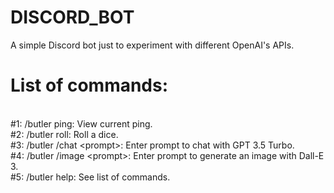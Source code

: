 # DISCORD_BOT
A simple Discord bot just to experiment with different OpenAI's APIs.

# List of commands:
<br>#1: /butler ping: View current ping.
<br>#2: /butler roll: Roll a dice.
<br>#3: /butler /chat \<prompt\>: Enter prompt to chat with GPT 3.5 Turbo.
<br>#4: /butler /image \<prompt\>: Enter prompt to generate an image with Dall-E 3.
<br>#5: /butler help: See list of commands.
